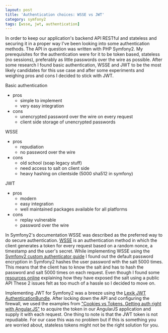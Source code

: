 ```yaml
---
layout: post
title: 'Authentication choices: WSSE vs JWT'
category: symfony2
tags: [wsse, jwt, authentication]
---
```


In order to keep our application's backend API RESTful and stateless and securing it in a proper way I've been looking into some authentication methods. The API in question was written with PHP Symfony2. My prerequisites for the authentication were for it to be token based, stateless (no sessions), preferably as little passwords over the wire as possible. After some research I found basic authentication, WSSE and JWT to be the most likely candidates for this use case and after some experiments and weighing pros and cons I decided to stick with JWT.

Basic authentication

-   pros
    -   simple to implement
    -   very easy integration
-   cons
    -   unencrypted password over the wire on every request
    -   client side storage of unencrypted passwords

WSSE

-   pros
    -   repudiation
    -   no password over the wire
-   cons
    -   old school (soap legacy stuff)
    -   need access to salt on client side
    -   heavy hashing on clientside (5000 sha512 in symfony)

JWT

-   pros
    -   modern
    -   easy integration
    -   well maintained packages available for all platforms
-   cons
    -   replay vulnerable
    -   password over the wire

In Symfony2's documentation WSSE was described as the preferred way to do secure authentication. [WSSE](http://en.wikipedia.org/wiki/WS-Security) is an authentication method in which the client generates a token for every request based on a random nonce, a timestamp and the user's secret. While implementing WSSE using the [Symfony2 custom authenticator guide](http://symfony.com/doc/master/cookbook/security/custom_authentication_provider.html) I found out the default password encryption in Symfony2 hashes the user password with the salt 5000 times. This means that the client has to know the salt ánd has to hash the password and salt 5000 times on each request. Even though I found some [resources online](http://obtao.com/blog/2013/09/how-to-use-wsse-in-android-app/) explaining how they have exposed the salt using a public API These 2 issues felt as too much of a hassle so I decided to move on.

Implementing JWT for Symfony2 was a breeze using the [Lexik JWT AuthenticationBundle](https://github.com/lexik/LexikJWTAuthenticationBundle). After locking down the API and configuring the firewall, we used the examples from ["Cookies vs Tokens. Getting auth right with Angular.JS"](https://auth0.com/blog/2014/01/07/angularjs-authentication-with-cookies-vs-token/) to acquire the token in our AngularJS application and supply it with each request. One thing to note is that the JWT token is not repudiable. For our case this was no problem but if this is something you are worried about, stateless tokens might not be the right solution for you.

